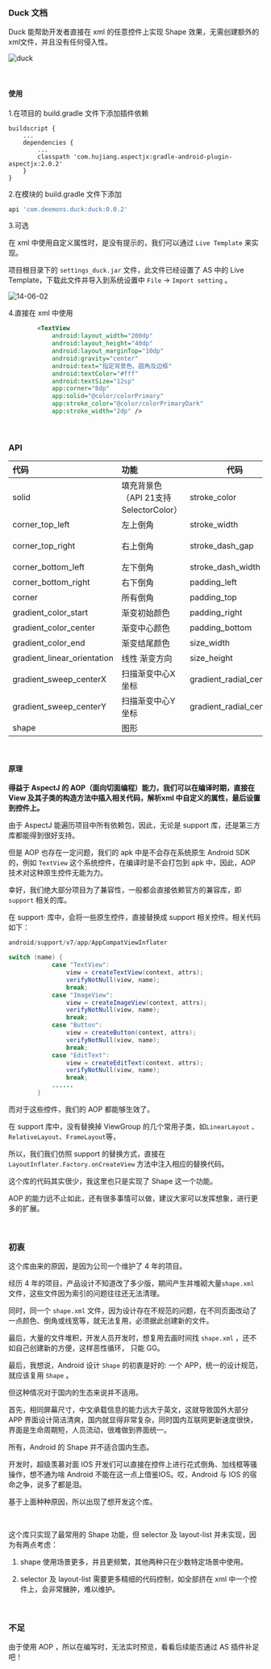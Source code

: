### Duck 文档
Duck 能帮助开发者直接在 xml 的任意控件上实现 Shape 效果，无需创建额外的xml文件，并且没有任何侵入性。

![duck](img/duck.gif)





<br>

#### 使用

1.在项目的 build.gradle 文件下添加插件依赖

```gr
buildscript {
    ...    
    dependencies {
    	...
        classpath 'com.hujiang.aspectjx:gradle-android-plugin-aspectjx:2.0.2'
    }
}
```

2.在模块的 build.gradle 文件下添加

```groovy
api 'com.deemons.duck:duck:0.0.2'
```

3.可选

在 xml 中使用自定义属性时，是没有提示的，我们可以通过 `Live Template` 来实现。

项目根目录下的 `settings_duck.jar` 文件，此文件已经设置了 AS 中的 Live Template，下载此文件并导入到系统设置中 `File` -> `Import setting` 。

![14-06-02](img/14-06-02.gif)

4.直接在 xml 中使用

~~~xml
        <TextView
            android:layout_width="200dp"
            android:layout_height="40dp"
            android:layout_marginTop="10dp"
            android:gravity="center"
            android:text="指定背景色、圆角及边框"
            android:textColor="#fff"
            android:textSize="12sp"
            app:corner="8dp"
            app:solid="@color/colorPrimary"
            app:stroke_color="@color/colorPrimaryDark"
            app:stroke_width="2dp" />

~~~



<br>

### API

| 代码                        | 功能                                         | 代码                    | 功能                                       |
| :-------------------------- | :------------------------------------------- | ----------------------- | ------------------------------------------ |
| solid                       | 填充背景色<br />（API 21支持 SelectorColor） | stroke_color            | 边框颜色<br />（API 21支持 SelectorColor） |
| corner_top_left             | 左上倒角                                     | stroke_width            | 边框宽度                                   |
| corner_top_right            | 右上倒角                                     | stroke_dash_gap         | 虚线边框单个长度                           |
| corner_bottom_left          | 左下倒角                                     | stroke_dash_width       | 虚线边框的间隔                             |
| corner_bottom_right         | 右下倒角                                     | padding_left            | 左内间距                                   |
| corner                      | 所有倒角                                     | padding_top             | 上内间距                                   |
| gradient_color_start        | 渐变初始颜色                                 | padding_right           | 右内间距                                   |
| gradient_color_center       | 渐变中心颜色                                 | padding_bottom          | 下内间距                                   |
| gradient_color_end          | 渐变结尾颜色                                 | size_width              | Shape 的宽                                 |
| gradient_linear_orientation | 线性 渐变方向                                | size_height             | Shape 的高                                 |
| gradient_sweep_centerX      | 扫描渐变中心X坐标                            | gradient_radial_centerX | 径向渐变中心点X坐标                        |
| gradient_sweep_centerY      | 扫描渐变中心Y坐标                            | gradient_radial_centerY | 径向渐变中心点Y坐标                        |
| shape                       | 图形                                         |                         |                                            |



<br>

#### 原理

**得益于 AspectJ 的 AOP（面向切面编程）能力，我们可以在编译时期，直接在 View 及其子类的构造方法中插入相关代码，解析xml 中自定义的属性，最后设置到控件上。**

由于 AspectJ 能遍历项目中所有依赖包，因此，无论是 support 库，还是第三方库都能得到很好支持。

但是 AOP 也存在一定问题，我们的 apk 中是不会存在系统原生 Android SDK 的，例如 `TextView` 这个系统控件，在编译时是不会打包到 apk 中，因此，AOP 技术对这种原生控件无能为力。

幸好，我们绝大部分项目为了兼容性，一般都会直接依赖官方的兼容库，即 `support` 相关的库。

在 support· 库中，会将一些原生控件，直接替换成 support 相关控件。相关代码如下：

```java
android/support/v7/app/AppCompatViewInflater

switch (name) {
            case "TextView":
                view = createTextView(context, attrs);
                verifyNotNull(view, name);
                break;
            case "ImageView":
                view = createImageView(context, attrs);
                verifyNotNull(view, name);
                break;
            case "Button":
                view = createButton(context, attrs);
                verifyNotNull(view, name);
                break;
            case "EditText":
                view = createEditText(context, attrs);
                verifyNotNull(view, name);
                break;
   			......
        }
```

而对于这些控件，我们的 AOP 都能够生效了。

在 support 库中，没有替换掉 ViewGroup 的几个常用子类，如`LinearLayout` 、`RelativeLayout`、`FrameLayout`等，

所以，我们我们仿照 support 的替换方式，直接在 `LayoutInflater.Factory.onCreateView` 方法中注入相应的替换代码。

这个库的代码其实很少，我这里也只是实现了 Shape 这一个功能。

AOP 的能力远不止如此，还有很多事情可以做，建议大家可以发挥想象，进行更多的扩展。

<br>

### 初衷
这个库由来的原因，是因为公司一个维护了 4 年的项目。

经历 4 年的项目，产品设计不知道改了多少版，期间产生并堆砌大量`shape.xml` 文件，这些文件因为索引的问题往往还无法清理。

同时，同一个 `shape.xml` 文件，因为设计存在不规范的问题，在不同页面改动了一点颜色、倒角或线宽等，就无法复用，必须据此创建新的文件。

最后，大量的文件堆积，开发人员开发时，想复用去画时间找 `shape.xml` ，还不如自己创建新的方便，这样恶性循环， 只能 GG。

最后，我想说，Android 设计 `Shape` 的初衷是好的:  一个 APP，统一的设计规范，就应该复用 `Shape` 。

但这种情况对于国内的生态来说并不适用。

首先，相同屏幕尺寸，中文承载信息的能力远大于英文，这就导致国外大部分 APP 界面设计简洁清爽，国内就显得非常复杂，同时国内互联网更新速度很快，界面是生命周期短，人员流动，很难做到界面统一。

所有，Android 的 Shape 并不适合国内生态。

开发时，超级羡慕对面 IOS 开发们可以直接在控件上进行花式倒角、加线框等骚操作，想不通为啥 Android 不能在这一点上借鉴IOS。哎，Android 与 IOS 的宿命之争，说多了都是泪。

基于上面种种原因，所以出现了想开发这个库。

<br>

这个库只实现了最常用的 Shape 功能，但 selector 及 layout-list 并未实现，因为有两点考虑：

1. shape 使用场景更多，并且更频繁，其他两种只在少数特定场景中使用。

2. selector 及 layout-list 需要更多精细的代码控制，如全部挤在 xml 中一个控件上，会非常臃肿，难以维护。

<br>




### 不足

由于使用 AOP ，所以在编写时，无法实时预览，看看后续能否通过 AS 插件补足吧！